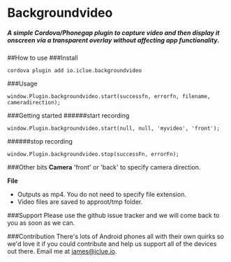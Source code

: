# Backgroundvideo

##### A simple Cordova/Phonegap plugin to capture video and then display it onscreen via a transparent overlay without affecting app functionality.


##How to use
###Install
```
cordova plugin add io.iclue.backgroundvideo
```
###Usage
```
window.Plugin.backgroundvideo.start(successfn, errorfn, filename, cameradirection);
```

###Getting started
######start recording
```
window.Plugin.backgroundvideo.start(null, null, 'myvideo', 'front');
```
######stop recording
```
window.Plugin.backgroundvideo.stop(successFn, errorFn);
```
###Other bits
**Camera**
'front' or 'back' to specify camera direction.

**File**
- Outputs as mp4. You do not need to specify file extension.
- Video files are saved to approot/tmp folder.

###Support
Please use the github issue tracker and we will come back to you as soon as we can.

###Contribution
There's lots of Android phones all with their own quirks so we'd love it if you could contribute and help us support all of the devices out there. Email me at james@iclue.io.

